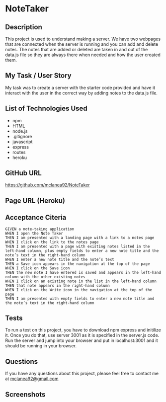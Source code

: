 # NoteTaker

## Description
This project is used to understand making a server.  We have two webpages that are connected when the server is running and you can add and delete notes.  The notes that are added or deleted are taken in and out of the data.js file so they are always there when needed and how the user created them.

## My Task / User Story
My task was to create a server with the starter code provided and have it interact with the user in the correct way by adding notes to the data.js file.

## List of Technologies Used
 - npm
 - HTML
 - node.js
 - .gitignore
 - javascript
 - express
 - routes
 - heroku

 ## GitHub URL

 https://github.com/mclanea92/NoteTaker


 ## Page URL (Heroku)


 ## Acceptance Citeria
 ```
GIVEN a note-taking application
WHEN I open the Note Taker
THEN I am presented with a landing page with a link to a notes page
WHEN I click on the link to the notes page
THEN I am presented with a page with existing notes listed in the left-hand column, plus empty fields to enter a new note title and the note’s text in the right-hand column
WHEN I enter a new note title and the note’s text
THEN a Save icon appears in the navigation at the top of the page
WHEN I click on the Save icon
THEN the new note I have entered is saved and appears in the left-hand column with the other existing notes
WHEN I click on an existing note in the list in the left-hand column
THEN that note appears in the right-hand column
WHEN I click on the Write icon in the navigation at the top of the page
THEN I am presented with empty fields to enter a new note title and the note’s text in the right-hand column
```

## Tests
To run a test on this project, you have to download npm express and initilize it.  Once you do that, use server 3001 as it is specified in the server.js code.  Run the server and jump into your browser and put in localhost:3001 and it should be running in your browser.  

## Questions
If you have any questions about this project, please feel free to contact me at mclanea92@gmail.com

## Screenshots